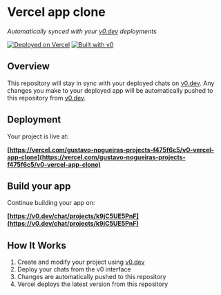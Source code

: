 # Vercel app clone

*Automatically synced with your [v0.dev](https://v0.dev) deployments*

[![Deployed on Vercel](https://img.shields.io/badge/Deployed%20on-Vercel-black?style=for-the-badge&logo=vercel)](https://vercel.com/gustavo-nogueiras-projects-f475f6c5/v0-vercel-app-clone)
[![Built with v0](https://img.shields.io/badge/Built%20with-v0.dev-black?style=for-the-badge)](https://v0.dev/chat/projects/k9jC5UE5PnF)

## Overview

This repository will stay in sync with your deployed chats on [v0.dev](https://v0.dev).
Any changes you make to your deployed app will be automatically pushed to this repository from [v0.dev](https://v0.dev).

## Deployment

Your project is live at:

**[https://vercel.com/gustavo-nogueiras-projects-f475f6c5/v0-vercel-app-clone](https://vercel.com/gustavo-nogueiras-projects-f475f6c5/v0-vercel-app-clone)**

## Build your app

Continue building your app on:

**[https://v0.dev/chat/projects/k9jC5UE5PnF](https://v0.dev/chat/projects/k9jC5UE5PnF)**

## How It Works

1. Create and modify your project using [v0.dev](https://v0.dev)
2. Deploy your chats from the v0 interface
3. Changes are automatically pushed to this repository
4. Vercel deploys the latest version from this repository